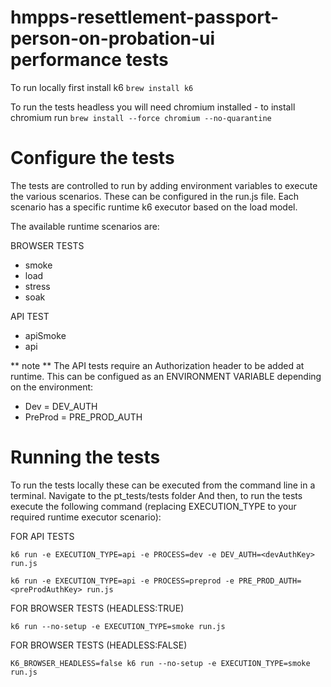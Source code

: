 # hmpps-resettlement-passport-person-on-probation-ui performance tests
To run locally first install k6
`brew install k6`

To run the tests headless you will need chromium installed - to install chromium run
`brew install --force chromium --no-quarantine ` 

# Configure the tests
The tests are controlled to run by adding environment variables to execute the various scenarios. These can be configured in the run.js file. Each scenario has a specific runtime k6 executor based on the load model. 

The available runtime scenarios are:
 
 BROWSER TESTS
 * smoke
 * load
 * stress
 * soak

 API TEST
 * apiSmoke
 * api

 ** note ** 
 The API tests require an Authorization header to be added at runtime. This can be configued as an ENVIRONMENT VARIABLE depending on the environment:

* Dev = DEV_AUTH
* PreProd = PRE_PROD_AUTH

# Running the tests
To run the tests locally these can be executed from the command line in a terminal. 
Navigate to the pt_tests/tests folder
And then, to run the tests execute the following command (replacing EXECUTION_TYPE to your required runtime executor scenario):

FOR API TESTS

`k6 run -e EXECUTION_TYPE=api -e PROCESS=dev -e DEV_AUTH=<devAuthKey> run.js`

`k6 run -e EXECUTION_TYPE=api -e PROCESS=preprod -e PRE_PROD_AUTH=<preProdAuthKey> run.js`

FOR BROWSER TESTS (HEADLESS:TRUE)

`k6 run --no-setup -e EXECUTION_TYPE=smoke run.js`

FOR BROWSER TESTS (HEADLESS:FALSE)

`K6_BROWSER_HEADLESS=false k6 run --no-setup -e EXECUTION_TYPE=smoke run.js`



